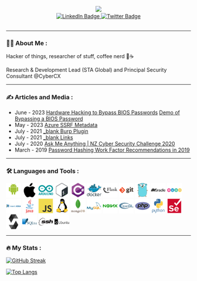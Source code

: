 <div id="header" align="center">
  <img src="https://media3.giphy.com/media/xTiIzJSKB4l7xTouE8/giphy.gif" />
</div>

<div id="badges" align="center">
  <a href="https://www.linkedin.com/in/dajnewin">
    <img src="https://img.shields.io/badge/LinkedIn-blue?style=for-the-badge&logo=linkedin&logoColor=white" alt="LinkedIn Badge"/>
  </a>
  <a href="https://twitter.com/dajnewin">
    <img src="https://img.shields.io/badge/Twitter-blue?style=for-the-badge&logo=twitter&logoColor=white" alt="Twitter Badge"/>
  </a>
</div>

<div id="views" align="center">
  <img src="https://komarev.com/ghpvc/?username=cptwin&style=flat-square&color=blue" alt="" />
</div>

---

### :man_technologist: About Me :

Hacker of things, researcher of stuff, coffee nerd 🧟☕

Research & Development Lead (STA Global) and Principal Security Consultant @CyberCX

---

### :writing_hand: Articles and Media :

- June - 2023 [Hardware Hacking to Bypass BIOS Passwords](https://cybercx.co.nz/bypassing-bios-password/) [Demo of Bypassing a BIOS Password](https://www.youtube.com/watch?v=ZUveltwwldo)
- May - 2023 [Azure SSRF Metadata](https://cybercx.co.nz/azure-ssrf-metadata/)
- July - 2021 [_blank Burp Plugin](https://cptwin.lolnet.co.nz/post/2021-07-24-_blank-burp-plugin/)
- July - 2021 [_blank Links](https://cptwin.lolnet.co.nz/post/2021-07-17-underscoreblanklinks/)
- July - 2020 [Ask Me Anything | NZ Cyber Security Challenge 2020](https://www.youtube.com/watch?v=iuRjqiHmWe8)
- March - 2019 [Password Hashing Work Factor Recommendations in 2019](https://cptwin.lolnet.co.nz/post/2019-03-02-password-hashing-work-factor-recommendations-in-2019/)

---

### :hammer_and_wrench: Languages and Tools :

<div>
  <img src="https://github.com/devicons/devicon/blob/master/icons/android/android-original-wordmark.svg" title="Android" **alt="Android" width="40" height="40"/>
  <img src="https://github.com/devicons/devicon/blob/master/icons/apple/apple-original.svg" width="40" height="40"/>
  <img src="https://github.com/devicons/devicon/blob/master/icons/arduino/arduino-original-wordmark.svg" title="Arduino" **alt="Arduino" width="40" height="40"/>
  <img src="https://github.com/devicons/devicon/blob/master/icons/bash/bash-original.svg" width="40" height="40"/>
  <img src="https://github.com/devicons/devicon/blob/master/icons/csharp/csharp-original.svg" width="40" height="40"/>
  <img src="https://github.com/devicons/devicon/blob/master/icons/docker/docker-original-wordmark.svg" width="40" height="40"/>
  <img src="https://github.com/devicons/devicon/blob/master/icons/flask/flask-original-wordmark.svg" width="40" height="40"/>
  <img src="https://github.com/devicons/devicon/blob/master/icons/git/git-original-wordmark.svg" title="Git" **alt="Git" width="40" height="40"/>
  <img src="https://github.com/devicons/devicon/blob/master/icons/go/go-original.svg" width="40" height="40"/>
  <img src="https://github.com/devicons/devicon/blob/master/icons/gradle/gradle-plain-wordmark.svg" width="40" height="40"/>
  <img src="https://github.com/devicons/devicon/blob/master/icons/hugo/hugo-original-wordmark.svg" width="40" height="40"/>
  <img src="https://github.com/devicons/devicon/blob/master/icons/intellij/intellij-original-wordmark.svg" width="40" height="40"/>
  <img src="https://github.com/devicons/devicon/blob/master/icons/java/java-original-wordmark.svg" title="Java" alt="Java" width="40" height="40"/>
  <img src="https://github.com/devicons/devicon/blob/master/icons/javascript/javascript-original.svg" width="40" height="40"/>
  <img src="https://github.com/devicons/devicon/blob/master/icons/linux/linux-original.svg" width="40" height="40"/>
  <img src="https://github.com/devicons/devicon/blob/master/icons/mongodb/mongodb-original-wordmark.svg" width="40" height="40"/>
  <img src="https://github.com/devicons/devicon/blob/master/icons/mysql/mysql-original-wordmark.svg" width="40" height="40"/>
  <img src="https://github.com/devicons/devicon/blob/master/icons/nginx/nginx-original.svg" width="40" height="40"/>
  <img src="https://github.com/devicons/devicon/blob/master/icons/opengl/opengl-original.svg" width="40" height="40"/>
  <img src="https://github.com/devicons/devicon/blob/master/icons/php/php-original.svg" width="40" height="40"/>
  <img src="https://github.com/devicons/devicon/blob/master/icons/python/python-original-wordmark.svg" title="Python" alt="Python" width="40" height="40"/>
  <img src="https://github.com/devicons/devicon/blob/master/icons/selenium/selenium-original.svg" width="40" height="40"/>
  <img src="https://github.com/devicons/devicon/blob/master/icons/solidity/solidity-original.svg" width="40" height="40"/>
  <img src="https://github.com/devicons/devicon/blob/master/icons/sqlite/sqlite-original-wordmark.svg" width="40" height="40"/>
  <img src="https://github.com/devicons/devicon/blob/master/icons/ssh/ssh-original-wordmark.svg" width="40" height="40"/>
  <img src="https://github.com/devicons/devicon/blob/master/icons/ubuntu/ubuntu-plain-wordmark.svg" width="40" height="40"/>
</div>
  

---

### :fire: My Stats :

  [![GitHub Streak](https://github-readme-streak-stats.herokuapp.com?user=cptwin&theme=dark)]()
  
  [![Top Langs](https://github-readme-stats.vercel.app/api/top-langs/?username=cptwin&layout=compact&theme=vision-friendly-dark)]()
